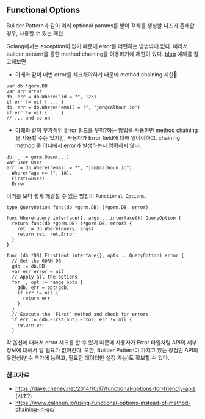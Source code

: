 ## Functional Options
Builder Pattern과 같이 여러 optional params를 받아 객체를 생성할 니즈가 존재할 경우, 사용할 수 있는 패턴

Golang에서는 exception이 없기 떄문에 error를 리턴하는 방법밖에 없다. 따라서 builder pattern을 통한 method chaining을 이용하기에 제한이 있다.
[blog](https://www.calhoun.io/using-functional-options-instead-of-method-chaining-in-go/) 예제를 참고해보면

- 아래와 같이 매번 error를 체크해야하기 때문에 method chaining 제한
```golang
var db *gorm.DB
var err error
db, err = db.Where("id = ?", 123)
if err != nil { ... }
db, err = db.Where("email = ?", "jon@calhoun.io")
if err != nil { ... }
// ... and so on
```

- 아래와 같이 부가적인 Error 필드를 부착?하는 방법을 사용하면 method chaining을 사용할 수는 있지만, 사용자가 Error field에 대해 알아야하고, chaining method 중 어디에서 error가 발생하는지 명확하지 않다.
```golang
db, _ := gorm.Open(...)
var user User
err := db.Where("email = ?", "jon@calhoun.io").
  Where("age >= ?", 18).
  First(&user).
  Error
```

이거를 보다 쉽게 해결할 수 있는 방법이 `Functional Options`.
```golang
type QueryOption func(db *gorm.DB) (*gorm.DB, error)

func Where(query interface{}, args ...interface{}) QueryOption {
  return func(db *gorm.DB) (*gorm.DB, error) {
    ret := db.Where(query, args)
    return ret, ret.Error
  }
}

func (db *DB) First(out interface{}, opts ...QueryOption) error {
  // Get the GORM DB
  gdb := db.DB
  var err error = nil
  // Apply all the options
  for _, opt := range opts {
    gdb, err = opt(gdb)
    if err != nil {
      return err
    }
  }
  // Execute the `First` method and check for errors
  if err := gdb.First(out).Error; err != nil {
    return err
  }
```

각 옵션에 대해서 error 체크를 할 수 있기 때문에 사용자가 Error 타입처럼 API의 세부정보에 대해서 알 필요가 없어진다.
또한, Builder Pattern이 가지고 있는 장점인 API의 유연성(변수 추가에 능하고, 필요한 데이터만 설정 가능)도 확보할 수 있다.


### 참고자료
- https://dave.cheney.net/2014/10/17/functional-options-for-friendly-apis (시초?)
- https://www.calhoun.io/using-functional-options-instead-of-method-chaining-in-go/
